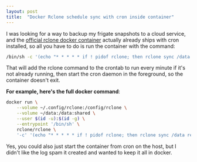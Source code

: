 ```yaml
---
layout: post
title:  "Docker Rclone schedule sync with cron inside container"
---
```


I was looking for a way to backup my frigate snapshots to a cloud service, and the [official rclone docker container](https://hub.docker.com/r/rclone/rclone) actually already ships with cron installed, so all you have to do is run the container with the command<!--more-->:

```sh
/bin/sh -c '(echo "* * * * * if ! pidof rclone; then rclone sync /data remote:data; fi" | crontab -) && crond -f'
```

That will add the rclone command to the crontab to run every minute if it's not already running, then start the cron daemon in the foreground, so the container doesn't exit.

**For example, here's the full docker command**:

```sh
docker run \
    --volume ~/.config/rclone:/config/rclone \
    --volume ~/data:/data:shared \
    --user $(id -u):$(id -g) \
    --entrypoint '/bin/sh' \
    rclone/rclone \
    '-c' '(echo "* * * * * if ! pidof rclone; then rclone sync /data remote:data; fi" | crontab -) && crond -f'
```

Yes, you could also just start the container from cron on the host, but I didn't like the log spam it created and wanted to keep it all in docker.
